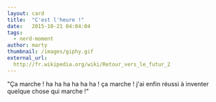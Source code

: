 ```yaml
---
layout: card
title:  "C'est l'heure !"
date:   2015-10-21 04:04:04
tags:
  - nerd-moment
author: marty
thumbnail: /images/giphy.gif
external_url:
  http://fr.wikipedia.org/wiki/Retour_vers_le_futur_2
---
```


"Ça marche ! ha ha ha ha ha ha ! ça marche ! j'ai enfin réussi à inventer quelque chose qui marche !"
